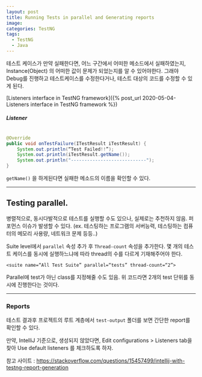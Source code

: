 ```yaml
---
layout: post
title: Running Tests in parallel and Generating reports
image:
categories: TestNG
tags:
  - TestNG
  - Java
---
```




테스트 케이스가 만약 실패한다면, 어느 구간에서 어떠한 메소드에서 실패하였는지,
 Instance(Object) 의 어떠한 값이 문제가 되었는지를 알 수 있어야한다. 그래야 Debug를 진행하고 테스트케이스를 수정한다거나, 테스트 대상의 코드를 수정할 수 있게 된다.

[Listeners interface in TestNG framework]({% post_url 2020-05-04-Listeners interface in TestNG framework %})

##### Listener

```java

@Override
public void onTestFailure(ITestResult iTestResult) {
    System.out.println(“Test Failed!!”);
    System.out.println(iTestResult.getName());
    System.out.println("----------------------------");
}

```
`getName()` 을 하게된다면 실패한 메소드의 이름을 확인할 수 있다.



- - - -
## Testing parallel.
병렬적으로, 동시다발적으로 테스트를 실행할 수도 있으나, 실제로는 추천하지 않음. 퍼포먼스 이슈가 발생할 수 있다. (ex. 테스팅하는 프로그램의 서버능력, 테스팅하는 컴퓨터의 메모리 사용량, 네트워크 문제 등등..)

Suite level에서 `parallel` 속성 추가 후 `Thread-count` 속성을 추가한다. 몇 개의 테스트 케이스를 동시에 실행하느냐에 따라 thread의 수를 다르게 기재해주어야 한다.

`<suite name=“All Test Suite” parallel=“tests” thread-count=“2”>`

Parallel에 test가 아닌 class를 지정해줄 수도 있음. 위 코드라면 2개의 test 단위를 동시에 진행한다는 것이다.

- - - -
### Reports
테스트 결과후 프로젝트의 루트 계층에서 `test-output` 폴더를 보면 간단한 report를 확인할 수 있다.

만약, IntelliJ 기준으로, 생성되지 않았다면, Edit configurations > Listeners tab을 찾아 Use default listeners 를 체크하도록 하자.

참고 사이트 : https://stackoverflow.com/questions/15457499/intellij-with-testng-report-generation